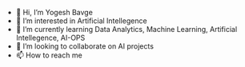 - 👋 Hi, I’m Yogesh Bavge
- 👀 I’m interested in Artificial Intellegence
- 🌱 I’m currently learning Data Analytics, Machine Learning, Artificial Intellegence, AI-OPS
- 💞️ I’m looking to collaborate on AI projects
- 📫 How to reach me 

<!---
bavgeYogesh/bavgeYogesh is a ✨ special ✨ repository because its `README.md` (this file) appears on your GitHub profile.
You can click the Preview link to take a look at your changes.
--->
